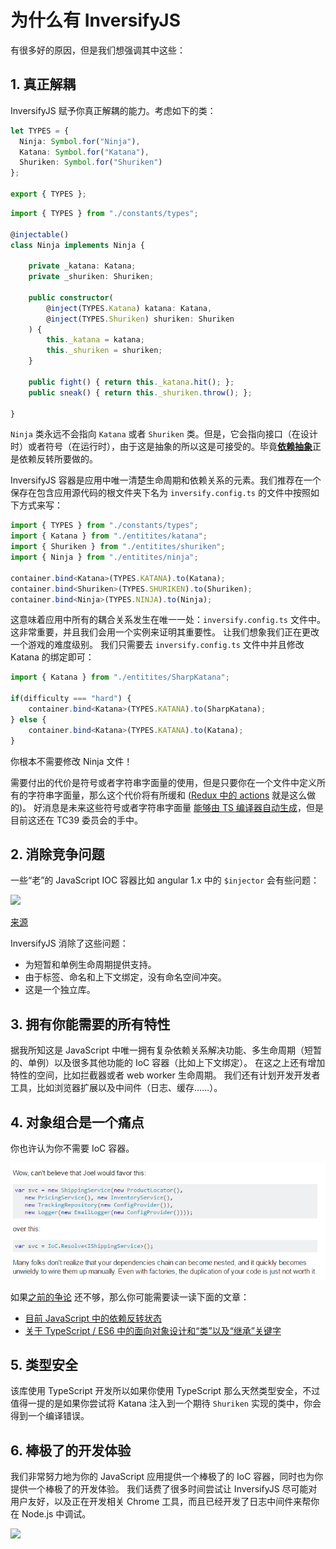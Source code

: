 # 为什么有 InversifyJS

有很多好的原因，但是我们想强调其中这些：

## 1. 真正解耦

InversifyJS 赋予你真正解耦的能力。考虑如下的类：

```ts
let TYPES = {
  Ninja: Symbol.for("Ninja"),
  Katana: Symbol.for("Katana"),
  Shuriken: Symbol.for("Shuriken")
};

export { TYPES };
```

```ts
import { TYPES } from "./constants/types";

@injectable()
class Ninja implements Ninja {

    private _katana: Katana;
    private _shuriken: Shuriken;

    public constructor(
        @inject(TYPES.Katana) katana: Katana,
        @inject(TYPES.Shuriken) shuriken: Shuriken
    ) {
        this._katana = katana;
        this._shuriken = shuriken;
    }

    public fight() { return this._katana.hit(); };
    public sneak() { return this._shuriken.throw(); };

}
```

`Ninja` 类永远不会指向 `Katana` 或者 `Shuriken` 类。但是，它会指向接口（在设计时）或者符号（在运行时），由于这是抽象的所以这是可接受的。毕竟[**依赖抽象**](https://en.wikipedia.org/wiki/Dependency_inversion_principle)正是依赖反转所要做的。

InversifyJS 容器是应用中唯一清楚生命周期和依赖关系的元素。我们推荐在一个保存在包含应用源代码的根文件夹下名为 `inversify.config.ts` 的文件中按照如下方式来写：

```ts
import { TYPES } from "./constants/types";
import { Katana } from "./entitites/katana";
import { Shuriken } from "./entitites/shuriken";
import { Ninja } from "./entitites/ninja";

container.bind<Katana>(TYPES.KATANA).to(Katana);
container.bind<Shuriken>(TYPES.SHURIKEN).to(Shuriken);
container.bind<Ninja>(TYPES.NINJA).to(Ninja);
```

这意味着应用中所有的耦合关系发生在唯一一处：`inversify.config.ts` 文件中。
这非常重要，并且我们会用一个实例来证明其重要性。
让我们想象我们正在更改一个游戏的难度级别。
我们只需要去 `inversify.config.ts` 文件中并且修改 Katana 的绑定即可：

```ts
import { Katana } from "./entitites/SharpKatana";

if(difficulty === "hard") {
    container.bind<Katana>(TYPES.KATANA).to(SharpKatana);
} else {
    container.bind<Katana>(TYPES.KATANA).to(Katana);
}
```

你根本不需要修改 Ninja 文件！

需要付出的代价是符号或者字符串字面量的使用，但是只要你在一个文件中定义所有的字符串字面量，那么这个代价将有所缓和
([Redux 中的 actions](https://github.com/reactjs/redux/blob/master/examples/todomvc/src/constants/ActionTypes.js) 就是这么做的)。
好消息是未来这些符号或者字符串字面量
[能够由 TS 编译器自动生成](https://github.com/Microsoft/TypeScript/issues/2577)，但是目前这还在 TC39 委员会的手中。

## 2. 消除竞争问题

一些“老”的 JavaScript IOC 容器比如 angular 1.x 中的 `$injector` 会有些问题：

![](https://i.imgur.com/Y2lRw4N.png)

[来源](https://angular.io/docs/ts/latest/guide/dependency-injection.html)

InversifyJS 消除了这些问题：

- 为短暂和单例生命周期提供支持。
- 由于标签、命名和上下文绑定，没有命名空间冲突。
- 这是一个独立库。

## 3. 拥有你能需要的所有特性

据我所知这是 JavaScript 中唯一拥有复杂依赖关系解决功能、多生命周期（短暂的、单例）以及很多其他功能的 IoC 容器（比如上下文绑定）。
在这之上还有增加特性的空间，比如拦截器或者 web worker 生命周期。
我们还有计划开发开发者工具，比如浏览器扩展以及中间件（日志、缓存……）。

## 4. 对象组合是一个痛点

你也许认为你不需要 IoC 容器。

![](https://raw.githubusercontent.com/inversify/inversify.github.io/master/img/so.png)

如果[之前的争论](http://stackoverflow.com/questions/871405/why-do-i-need-an-ioc-container-as-opposed-to-straightforward-di-code) 还不够，那么你可能需要读一读下面的文章：

- [目前 JavaScript 中的依赖反转状态](http://blog.wolksoftware.com/the-current-state-of-dependency-inversion-in-javascript)
- [关于 TypeScript / ES6 中的面向对象设计和“类”以及“继承”关键字](https://blog.wolksoftware.com/about-classes-inheritance-and-object-oriented-design-in-typescript-and-es6)

## 5. 类型安全

该库使用 TypeScript 开发所以如果你使用 TypeScript 那么天然类型安全，不过值得一提的是如果你尝试将 Katana 注入到一个期待 `Shuriken` 实现的类中，你会得到一个编译错误。

## 6. 棒极了的开发体验

我们非常努力地为你的 JavaScript 应用提供一个棒极了的 IoC 容器，同时也为你提供一个棒极了的开发体验。
我们话费了很多时间尝试让 InversifyJS 尽可能对用户友好，以及正在开发相关 Chrome 工具，而且已经开发了日志中间件来帮你在 Node.js 中调试。

![](https://inversify.io/img/devtools1.png)
